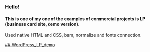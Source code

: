 ### Hello!

#### This is one of my one of the examples of commercial projects is LP (business card site, demo version).
Used native HTML and CSS, bam, normalize and fonts connection.

[## WordPress_LP_demo](https://amazing-easley-587f5a.netlify.app/)
